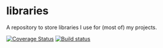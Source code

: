 # libraries
A repository to store libraries I use for (most of) my projects.

[![Coverage Status](https://coveralls.io/repos/github/MarceloLeite2604/libraries/badge.svg?branch=master&service=github)](https://coveralls.io/github/MarceloLeite2604/libraries?branch=master&service=github)
[![Build status](https://travis-ci.com/MarceloLeite2604/libraries.svg?branch=master&service=github)](https://travis-ci.com/MarceloLeite2604/libraries.svg?branch=master&service=github)
